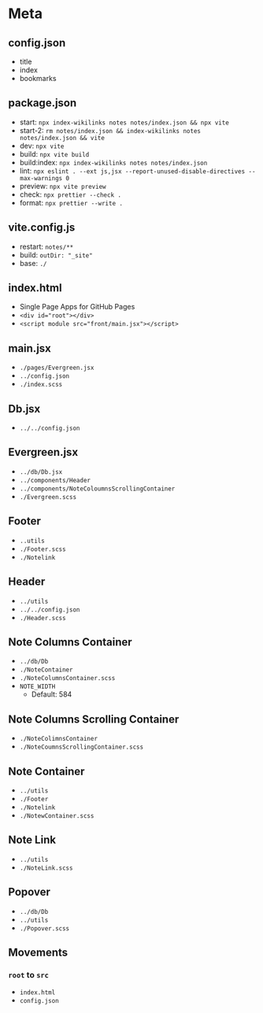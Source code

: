 
# Meta

## config.json

- title
- index
- bookmarks

## package.json

- start: `npx index-wikilinks notes notes/index.json && npx vite`
- start-2: `rm notes/index.json && index-wikilinks notes notes/index.json && vite`
- dev: `npx vite`
- build: `npx vite build`
- build:index: `npx index-wikilinks notes notes/index.json`
- lint: `npx eslint . --ext js,jsx --report-unused-disable-directives --max-warnings 0`
- preview: `npx vite preview`
- check: `npx prettier --check .`
- format: `npx prettier --write .`

## vite.config.js

- restart: `notes/**`
- build: `outDir: "_site"`
- base: `./`

## index.html

- Single Page Apps for GitHub Pages
- `<div id="root"></div>`
- `<script module src="front/main.jsx"></script>`

## main.jsx

- `./pages/Evergreen.jsx`
- `../config.json`
- `./index.scss`

## Db.jsx

- `../../config.json`

## Evergreen.jsx

- `../db/Db.jsx`
- `../components/Header`
- `../components/NoteColoumnsScrollingContainer`
- `./Evergreen.scss`

## Footer

- `..utils`
- `./Footer.scss`
- `./Notelink`

## Header

- `../utils`
- `../../config.json`
- `./Header.scss`

## Note Columns Container

- `../db/Db`
- `./NoteContainer`
- `./NoteColumnsContainer.scss`
- `NOTE_WIDTH`
  - Default: 584

## Note Columns Scrolling Container

- `./NoteColimnsContainer`
- `./NoteCoumnsScrollingContainer.scss`

## Note Container

- `../utils`
- `./Footer`
- `./Notelink`
- `./NotewContainer.scss`

## Note Link

- `../utils`
- `./NoteLink.scss`

## Popover

- `../db/Db`
- `../utils`
- `./Popover.scss`

## Movements

### `root` to `src`

- `index.html`
- `config.json`
